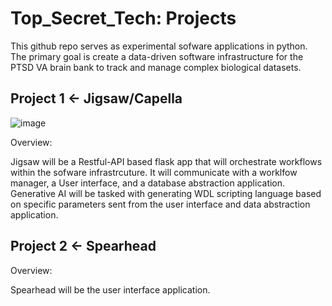 # Top_Secret_Tech: Projects

This github repo serves as experimental sofware applications in python. The primary goal is create a data-driven software infrastructure for the PTSD VA brain bank to track and manage complex biological datasets. 

## Project 1 <- Jigsaw/Capella

![image](https://github.com/user-attachments/assets/bf426e1c-0ecd-4dce-937f-e3871836a2de)

Overview:

Jigsaw will be a Restful-API based flask app that will orchestrate workflows within the sofware infrastrcuture. 
It will communicate with a worklfow manager, a User interface, and a database abstraction application.
Generative AI will be tasked with generating WDL scripting language based on specific parameters sent from the user interface 
and data abstraction application.



## Project 2 <- Spearhead

Overview:

Spearhead will be the user interface application. 
